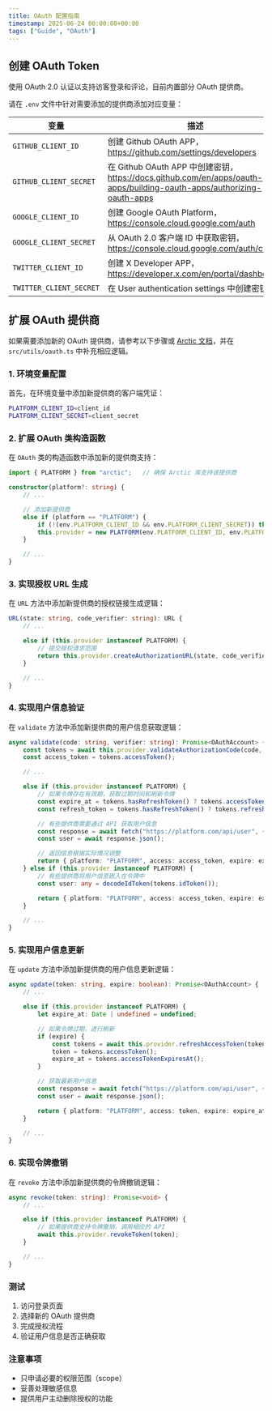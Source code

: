 ```yaml
---
title: OAuth 配置指南
timestamp: 2025-06-24 00:00:00+00:00
tags: ["Guide", "OAuth"]
---
```


## 创建 OAuth Token

使用 OAuth 2.0 认证以支持访客登录和评论，目前内置部分 OAuth 提供商。

请在 `.env` 文件中针对需要添加的提供商添加对应变量：

| 变量 | 描述 |
| - | - |
| `GITHUB_CLIENT_ID` | 创建 Github OAuth APP，https://github.com/settings/developers |
| `GITHUB_CLIENT_SECRET` | 在 Github OAuth APP 中创建密钥，https://docs.github.com/en/apps/oauth-apps/building-oauth-apps/authorizing-oauth-apps |
| `GOOGLE_CLIENT_ID` | 创建 Google OAuth Platform，https://console.cloud.google.com/auth |
| `GOOGLE_CLIENT_SECRET` | 从 OAuth 2.0 客户端 ID 中获取密钥，https://console.cloud.google.com/auth/clients |
| `TWITTER_CLIENT_ID` | 创建 X Developer APP，https://developer.x.com/en/portal/dashboard |
| `TWITTER_CLIENT_SECRET` | 在 User authentication settings 中创建密钥 |

## 扩展 OAuth 提供商

如果需要添加新的 OAuth 提供商，请参考以下步骤或 [Arctic 文档](https://arcticjs.dev/)，并在 `src/utils/oauth.ts` 中补充相应逻辑。

### 1. 环境变量配置

首先，在环境变量中添加新提供商的客户端凭证：

```sh
PLATFORM_CLIENT_ID=client_id
PLATFORM_CLIENT_SECRET=client_secret
```

### 2. 扩展 OAuth 类构造函数

在 `OAuth` 类的构造函数中添加新的提供商支持：

```ts
import { PLATFORM } from "arctic";   // 确保 Arctic 库支持该提供商

constructor(platform?: string) {
    // ...

    // 添加新提供商
    else if (platform == "PLATFORM") {
        if (!(env.PLATFORM_CLIENT_ID && env.PLATFORM_CLIENT_SECRET)) throw new Error("Missing Environment Variables");
        this.provider = new PLATFORM(env.PLATFORM_CLIENT_ID, env.PLATFORM_CLIENT_SECRET, `${REDIRECT_URI}/PLATFORM`);
    }

    // ...
}
```

### 3. 实现授权 URL 生成

在 `URL` 方法中添加新提供商的授权链接生成逻辑：

```ts
URL(state: string, code_verifier: string): URL {
    // ...

    else if (this.provider instanceof PLATFORM) {
        // 提交授权请求范围
        return this.provider.createAuthorizationURL(state, code_verifier, ["identify"]);
    }

    // ...
}
```

### 4. 实现用户信息验证

在 `validate` 方法中添加新提供商的用户信息获取逻辑：

```ts
async validate(code: string, verifier: string): Promise<OAuthAccount> {
    const tokens = await this.provider.validateAuthorizationCode(code, verifier);
    const access_token = tokens.accessToken();

    // ...

    else if (this.provider instanceof PLATFORM) {
        // 如果令牌存在有效期，获取过期时间和刷新令牌
        const expire_at = tokens.hasRefreshToken() ? tokens.accessTokenExpiresAt() : undefined;
        const refresh_token = tokens.hasRefreshToken() ? tokens.refreshToken() : undefined;

        // 有些提供商需要通过 API 获取用户信息
        const response = await fetch("https://platform.com/api/user", { headers: { Authorization: `Bearer ${access_token}`,"User-Agent": USER_AGENT } });
        const user = await response.json();

        // 返回信息根据实际情况调整
        return { platform: "PLATFORM", access: access_token, expire: expire_at, refresh: refresh_token, account: user.id, handle: user.login, name: user.username, description: user.description, image: user.avatar_url };
    } else if (this.provider instanceof PLATFORM) {
        // 有些提供商将用户信息嵌入在令牌中
        const user: any = decodeIdToken(tokens.idToken());

        return { platform: "PLATFORM", access: access_token, expire: expire_at, refresh: refresh_token, account: user.id, handle: user.login, name: user.username, description: user.description, image: user.avatar_url };
    }

    // ...
}
```

### 5. 实现用户信息更新

在 `update` 方法中添加新提供商的用户信息更新逻辑：

```ts
async update(token: string, expire: boolean): Promise<OAuthAccount> {
    // ...

    else if (this.provider instanceof PLATFORM) {
        let expire_at: Date | undefined = undefined;

        // 如果令牌过期，进行刷新
        if (expire) {
            const tokens = await this.provider.refreshAccessToken(token);
            token = tokens.accessToken();
            expire_at = tokens.accessTokenExpiresAt();
        }

        // 获取最新用户信息
        const response = await fetch("https://platform.com/api/user", { headers: { Authorization: `Bearer ${token}`, "User-Agent": USER_AGENT } });
        const user = await response.json();

        return { platform: "PLATFORM", access: token, expire: expire_at, account: user.id, handle: user.login, name: user.username, description: user.description, image: user.avatar_url };
    }

    // ...
}
```

### 6. 实现令牌撤销

在 `revoke` 方法中添加新提供商的令牌撤销逻辑：

```ts
async revoke(token: string): Promise<void> {
    // ...

    else if (this.provider instanceof PLATFORM) {
        // 如果提供商支持令牌撤销，调用相应的 API
        await this.provider.revokeToken(token);
    }

    // ...
}
```

### 测试

1. 访问登录页面
2. 选择新的 OAuth 提供商
3. 完成授权流程
4. 验证用户信息是否正确获取

### 注意事项

- 只申请必要的权限范围（scope）
- 妥善处理敏感信息
- 提供用户主动删除授权的功能
